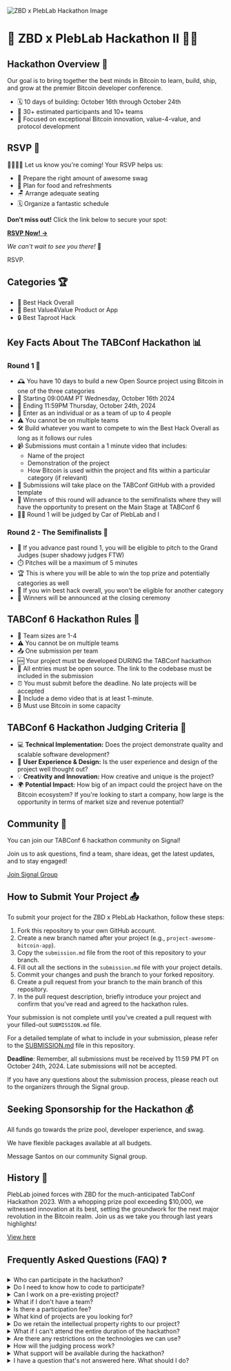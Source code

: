 ![ZBD x PlebLab Hackathon Image](https://i.imgur.com/MeQRbc5.png)

# 🚀 ZBD x PlebLab Hackathon II 🧙‍♂️

## Hackathon Overview 🌟

Our goal is to bring together the best minds in Bitcoin to learn, build, ship, and grow at the premier Bitcoin developer conference.

- 🗓️ 10 days of building: October 16th through October 24th
- 👥 30+ estimated participants and 10+ teams
- 🎯 Focused on exceptional Bitcoin innovation, value-4-value, and protocol development

## RSVP 🎉

🙋‍♀️🙋‍♂️ Let us know you're coming! Your RSVP helps us:

- 🎒 Prepare the right amount of awesome swag
- 🍕 Plan for food and refreshments
- 🪑 Arrange adequate seating
- 🗓️ Organize a fantastic schedule

**Don't miss out!** Click the link below to secure your spot:

[**RSVP Now! →**](https://evento.so/p/evt_6nizc2dSrMMD7MCJ)

_We can't wait to see you there!_ 🚀

RSVP.

## Categories 🏆

- 🥇 Best Hack Overall
- 💎 Best Value4Value Product or App
- 🔒 Best Taproot Hack

## Key Facts About The TABConf Hackathon 📊

### Round 1 🏁

- 🕰️ You have 10 days to build a new Open Source project using Bitcoin in one of the three categories
- 🏁 Starting 09:00AM PT Wednesday, October 16th 2024
- 🏁 Ending 11:59PM Thursday, October 24th, 2024
- 👥 Enter as an individual or as a team of up to 4 people
- ⚠️ You cannot be on multiple teams
- 🛠️ Build whatever you want to compete to win the Best Hack Overall as long as it follows our rules
- 📹 Submissions must contain a 1 minute video that includes:
  - Name of the project
  - Demonstration of the project
  - How Bitcoin is used within the project and fits within a particular category (if relevant)
- 📝 Submissions will take place on the TABConf GitHub with a provided template
- 🏅 Winners of this round will advance to the semifinalists where they will have the opportunity to present on the Main Stage at TABConf 6
- 👨‍⚖️ Round 1 will be judged by Car of PlebLab and I

### Round 2 - The Semifinalists 🥈

- 🎤 If you advance past round 1, you will be eligible to pitch to the Grand Judges (super shadowy judges FTW)
- ⏱️ Pitches will be a maximum of 5 minutes
- 🏆 This is where you will be able to win the top prize and potentially categories as well
- 🥇 If you win best hack overall, you won't be eligible for another category
- 🎉 Winners will be announced at the closing ceremony

## TABConf 6 Hackathon Rules 📜

- 👥 Team sizes are 1-4
- ⚠️ You cannot be on multiple teams
- 📤 One submission per team
- 🆕 Your project must be developed DURING the TABConf hackathon
- 📂 All entries must be open source. The link to the codebase must be included in the submission
- ⏰ You must submit before the deadline. No late projects will be accepted
- 🎥 Include a demo video that is at least 1-minute.
- ₿ Must use Bitcoin in some capacity

## TABConf 6 Hackathon Judging Criteria 🧐

- 💻 **Technical Implementation:** Does the project demonstrate quality and scalable software development?
- 🎨 **User Experience & Design:** Is the user experience and design of the project well thought out?
- 💡 **Creativity and Innovation:** How creative and unique is the project?
- 🌍 **Potential Impact:** How big of an impact could the project have on the Bitcoin ecosystem? If you're looking to start a company, how large is the opportunity in terms of market size and revenue potential?

## Community 🤝

You can join our TABConf 6 hackathon community on Signal!

Join us to ask questions, find a team, share ideas, get the latest updates, and to stay engaged!

[Join Signal Group](https://signal.group/#CjQKILTd_81M7K8FPm70w4FxzbUNCRv-l1iOF7NjRQBG4YJKEhAzYJocOMkQMqY2LagDO1pI)

## How to Submit Your Project 📤

To submit your project for the ZBD x PlebLab Hackathon, follow these steps:

1. Fork this repository to your own GitHub account.
2. Create a new branch named after your project (e.g., `project-awesome-bitcoin-app`).
3. Copy the `submission.md` file from the root of this repository to your branch.
4. Fill out all the sections in the `submission.md` file with your project details.
5. Commit your changes and push the branch to your forked repository.
6. Create a pull request from your branch to the main branch of this repository.
7. In the pull request description, briefly introduce your project and confirm that you've read and agreed to the hackathon rules.

Your submission is not complete until you've created a pull request with your filled-out `SUBMISSION.md` file.

For a detailed template of what to include in your submission, please refer to the [SUBMISSION.md](./SUBMISSION.md) file in this repository.

**Deadline**: Remember, all submissions must be received by 11:59 PM PT on October 24th, 2024. Late submissions will not be accepted.

If you have any questions about the submission process, please reach out to the organizers through the Signal group.

## Seeking Sponsorship for the Hackathon 💰

All funds go towards the prize pool, developer experience, and swag.

We have flexible packages available at all budgets.

Message Santos on our community Signal group.

## History 📜

PlebLab joined forces with ZBD for the much-anticipated TabConf Hackathon 2023. With a whopping prize pool exceeding $10,000, we witnessed innovation at its best, setting the groundwork for the next major revolution in the Bitcoin realm. Join us as we take you through last years highlights!

[View here](https://www.youtube.com/playlist?list=PLvxf1TpXqCAKAFlIxzQHLylwJv8IL672s)

## Frequently Asked Questions (FAQ) ❓

<details>
<summary>Who can participate in the hackathon?</summary>

The hackathon is open to developers of all skill levels, from beginners to experts. You must be at least 18 years old to participate.

</details>

<details>
<summary>Do I need to know how to code to participate?</summary>

While coding skills are beneficial, teams can benefit from a mix of skills including design, business strategy, and Bitcoin knowledge. Non-developers are welcome to join teams and contribute their unique skills.

</details>

<details>
<summary>Can I work on a pre-existing project?</summary>

No, all projects must be developed during the hackathon period. You can come with ideas, but the actual development should start when the hackathon begins.

</details>

<details>
<summary>What if I don't have a team?</summary>

Don't worry! We encourage solo participants to join our Signal group where you can network and form teams with other participants.

</details>

<details>
<summary>Is there a participation fee?</summary>

No, participation in the ZBD x PlebLab Hackathon is completely free.

</details>

<details>
<summary>What kind of projects are you looking for?</summary>

We're looking for innovative projects that leverage Bitcoin technology. This could be anything from new wallet solutions to creative applications of the Lightning Network. Check our categories for more specific ideas.

</details>

<details>
<summary>Do we retain the intellectual property rights to our project?</summary>

Yes, you retain all rights to your project. However, remember that submissions must be open source as per the hackathon rules.

</details>

<details>
<summary>What if I can't attend the entire duration of the hackathon?</summary>

While we encourage full participation, we understand that life happens. You can still participate, but remember that all submissions are due by the deadline, regardless of when you started.

</details>

<details>
<summary>Are there any restrictions on the technologies we can use?</summary>

As long as your project involves Bitcoin in some capacity, you're free to use any programming languages, frameworks, or tools you prefer.

</details>

<details>
<summary>How will the judging process work?</summary>

Judging will occur in two rounds. In the first round, all submissions will be reviewed based on our judging criteria. Finalists will then be invited to pitch their projects to our panel of judges in the second round.

</details>

<details>
<summary>What support will be available during the hackathon?</summary>

We'll have mentors available in our Signal group to answer questions and provide guidance. We'll also be hosting workshops and AMA sessions throughout the event.

</details>

<details>
<summary>I have a question that's not answered here. What should I do?</summary>

For any additional questions, please join our Signal group and ask there. Our organizers and community members will be happy to help!

</details>
